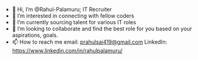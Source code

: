 - 👋 Hi, I’m @Rahul-Palamuru; IT Recruiter
- 👀 I’m interested in connecting with fellow coders
- 🌱 I’m currently sourcing talent for various IT roles
- 💞️ I’m looking to collaborate and find the best role for you based on your aspirations, goals.
- 📫 How to reach me email: prahulsai419@gmail.com
LinkedIn: https://www.linkedin.com/in/rahulpalamuru/

<!---
Rahul-Palamuru/Rahul-Palamuru is a ✨ special ✨ repository because its `README.md` (this file) appears on your GitHub profile.
You can click the Preview link to take a look at your changes.
--->
